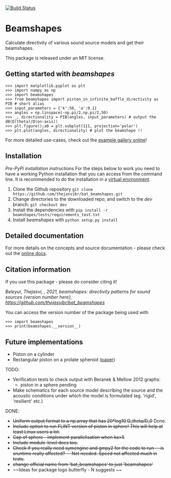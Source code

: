 [![Build Status](https://travis-ci.org/thejasvibr/bat_beamshapes.svg?branch=dev)](https://travis-ci.org/thejasvibr/bat_beamshapes)

# Beamshapes

Calculate directivity of various sound source models and get their beamshapes.

This package is released under an MIT license. 

## Getting started with *beamshapes*

```
>>> import matplotlib.pyplot as plt 
>>> import numpy as np 
>>> import beamshapes
>>> from beamshapes import piston_in_infinite_baffle_directivity as PIB # short alias
>>> input_parameters = {'k':50, 'a':0.1}
>>> angles = np.linspace(-np.pi/2,np.pi/2,50)
>>> _, directionality = PIB(angles, input_parameters) # output the dB(D(theta)/D(on-axis))
>>> plt.figure();a0 = plt.subplot(111, projection='polar')
>>> plt.plot(angles, directionality) # plot the beamshape !!
```

For more detailed use-cases, check out the [example gallery online](https://beamshapes.readthedocs.io/en/latest/gallery_examples/index.html)!

## Installation 

*Pre-PyPi installation instructions*
For the steps below to work you need to have a working Python installation that you can access from the command line. It is recommended to do the installation in a  [virtual environment](https://realpython.com/effective-python-environment/#virtual-environments). 

1. Clone the Github repository ```git clone https://github.com/thejasvibr/bat_beamshapes.git```
1. Change directories to the downloaded repo, and switch to the *dev* branch: ```git checkout dev``` 
1. Install the dependencies with ```pip install -r beamshapes/tests/requirements_test.txt```
1. Install *beamshapes* with ```python setup.py install```


## Detailed documentation 
For more details on the concepts and source documentation - please check out the [online docs](beamshapes.rtfd.io).


## Citation information 
If you use this package - please do consider citing it! 

*Beleyur, Thejasvi, , 2021, beamshapes: directivity patterns for sound sources {version number here}, https://github.com/thejasvibr/bat_beamshapes*

You can access the version number of the package being used with 
```
>>> import beamshapes
>>> print(beamshapes.__version__)
```

## Future implementations
* Piston on a cylinder
* Rectangular piston on a prolate spheroid ([paper](https://asa.scitation.org/doi/pdf/10.1121/1.1778840?casa_token=wDAHTxJBISUAAAAA:MW-OSeGIkft-mces_mJgFBuyOhzI1qpPbc_7Xuu9EhDDD8CF8vnCIYaGyVivUb2qOpFda4GkPWto))


TODO:
* Verification tests to check output with Beranek & Mellow 2012 graphs:
    * piston in a sphere pending
* Make schematics for each source model describing the source and the acoustic conditions under which the model is formulated (eg. 'rigid', 'resilient' etc.)

DONE:
* ~~Uniform output format to a np.array that has 20*log10 D_theta/D_0~~ Done.
* ~~Include option to run FLINT version of piston in sphere! This will help at least Linux users a lot.~~
* ~~Cap of sphere - implement parallelisation when ka>5~~
* ~~Include module-level docs too.~~
* ~~Check if you really need symengine and gmpy2 for the code to run -- is sruntime really affected? -- Not needed. Speed not affected much in tests.~~
* ~~change official name from 'bat_beamshapes' to just 'beamshapes'~~
* ~~Ideas for package logo  butterfly - N suggests ~~

